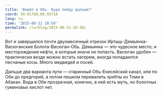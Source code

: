 ```yaml
---
title: 'Вошёл в Обь. Куда пойду дальше?'
coord: 59.01768,80.93718
lang: ru
time: '2015-08-31 20:50'
permalink: /ru/blog/2015-08-31-20-50/
---
```


Вот и завершился почти двухмесячный отрезок Иртыш-Демьянка-Васюганские Болота-Васюган-Обь. Демьянка&nbsp;— это чудесное место; и месторождения нефти, в которые иначе не попасть. Васюган удобен&nbsp;— практически везде можно встать лагерем, иногда попадаются песчаные косы. Много медведей и лосей.

Дальше два варианта пути&nbsp;— старинный Обь-Енисейский канал, или по Оби до предгорий, а потом пешком перевалить хребты из Томи в Абакан. Вода в Оби прозрачная, конечно, в ней есть муть, но болотных гуминовых кислот нет.
